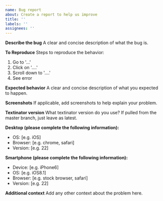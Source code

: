 ```yaml
---
name: Bug report
about: Create a report to help us improve
title: ''
labels: ''
assignees: ''
---
```


**Describe the bug**
A clear and concise description of what the bug is.

**To Reproduce**
Steps to reproduce the behavior:

1.  Go to '...'
2.  Click on '....'
3.  Scroll down to '....'
4.  See error

**Expected behavior**
A clear and concise description of what you expected to happen.

**Screenshots**
If applicable, add screenshots to help explain your problem.

**Textinator version**
What textinator version do you use? If pulled from the master branch, just leave as latest.

**Desktop (please complete the following information):**

*   OS: \[e.g. iOS]
*   Browser: \[e.g. chrome, safari]
*   Version: \[e.g. 22]

**Smartphone (please complete the following information):**

*   Device: \[e.g. iPhone6]
*   OS: \[e.g. iOS8.1]
*   Browser: \[e.g. stock browser, safari]
*   Version: \[e.g. 22]

**Additional context**
Add any other context about the problem here.
